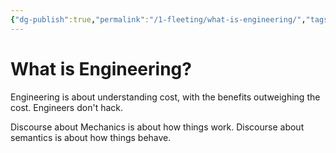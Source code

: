 ```yaml
---
{"dg-publish":true,"permalink":"/1-fleeting/what-is-engineering/","tags":["type/fleeting"],"created":"2023-08-03T06:06:36.077-05:00","updated":"2023-09-05T14:26:19.812-05:00"}
---
```


# What is Engineering?

Engineering is about understanding cost, with the benefits outweighing the cost.
Engineers don't hack.

Discourse about Mechanics is about how things work.
Discourse about semantics is about how things behave.